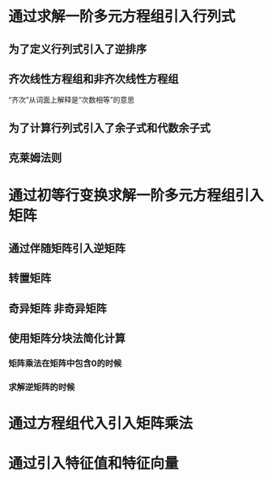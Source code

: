 # 通过求解一阶多元方程组引入行列式
## 为了定义行列式引入了逆排序
## 齐次线性方程组和非齐次线性方程组
“齐次”从词面上解释是“次数相等”的意思
## 为了计算行列式引入了余子式和代数余子式
## 克莱姆法则
# 通过初等行变换求解一阶多元方程组引入矩阵
## 通过伴随矩阵引入逆矩阵
## 转置矩阵
## 奇异矩阵 非奇异矩阵
## 使用矩阵分块法简化计算
### 矩阵乘法在矩阵中包含0的时候
### 求解逆矩阵的时候
# 通过方程组代入引入矩阵乘法

# 通过引入特征值和特征向量

